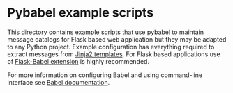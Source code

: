 # Pybabel example scripts

This directory contains example scripts that use pybabel to maintain message catalogs for Flask based web application but they may be adapted to any Python project. Example configuration has everything required to extract messages from [Jinja2 templates](http://jinja.pocoo.org/docs/2.9/extensions/#i18n-extension). For Flask based applications use of [Flask-Babel extension](https://github.com/python-babel/flask-babel) is highly recommended.

For more information on configuring Babel and using command-line interface see [Babel documentation](http://babel.pocoo.org/en/latest/cmdline.html).
